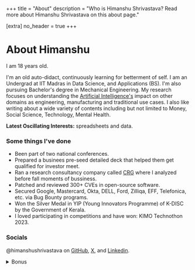 +++
title = "About"
description = "Who is Himanshu Shrivastava? Read more about Himanshu Shrivastava on this about page."

[extra]
no_header = true
+++

# About Himanshu

I am <span id="my_age"><noscript>18</noscript></span> years old.

I'm an old auto-didact, continuously learning for betterment of self. I am an Undergrad at IIT Madras in Data Science, and Applications (BS). I'm also pursuing Bachelor's degree in Mechanical Engineering. My research focuses on understanding the <u>Artificial Intelligence's</u> impact on other domains as engineering, manufacturing and traditional use cases. I also like writing about a wide variety of contents including but not limited to Money, Social Science, Technology, Mental Health.

**Latest Oscillating Interests:** spreadsheets and data.

### Some things I've done

- Been part of two national conferences.
- Prepared a businees pre-seed detailed deck that helped them get qualified for investor meet.
- Ran a research consultancy company called [CRG](https://t.me/chernobylresearch/) where I analyzed before fall moments of bussiness.
- Patched and reviewed 300+ CVEs in open-source software.
- Secured Google, Mastercard, Okta, DELL, Ford, Zilliqa, EFF, Telefonica, etc. via Bug Bounty programs.
- Won the Silver Medal in YIP (Young Innovators Programme) of K-DISC by the Government of Kerala.
- I loved participating in competitions and have won: KIMO Technothon 2023.

### Socials

@himanshushrivastava on [GitHub](https://github.com/SSS-888), [X](https://x.com/), and [Linkedin](https://linkedin.com/himanshushekhar127).

<details>
  <summary style="cursor: pointer;">Bonus</summary>
  <br>
  <img src="/assets/images/cats.jpg" alt="cats">
</details>
<br>

<script>
function me_when() {
    var a = new Date(2006,7,22);
    var b = new Date();
    var c = b - a;
    var d = c / (1000 * 60 * 60 * 24 * 365.25);
    document.getElementById('my_age').innerHTML = '' + Math.floor(d) + '.' + (d % 1).toFixed(9).substr(2)
}
setInterval(me_when, 1)
</script>